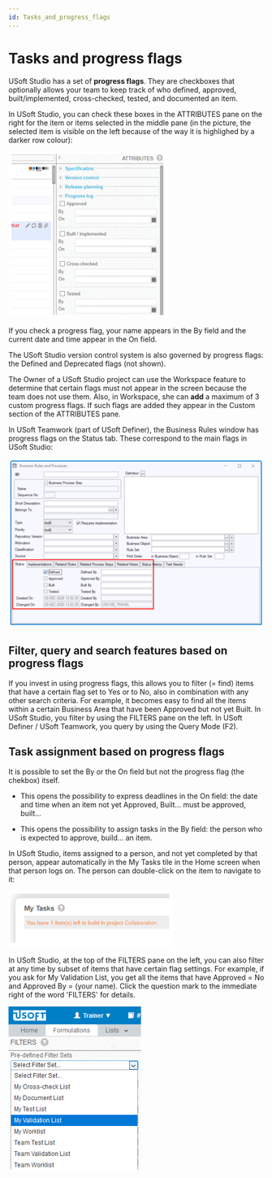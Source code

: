 ```yaml
---
id: Tasks_and_progress_flags
---
```


# Tasks and progress flags

USoft Studio has a set of **progress flags**. They are checkboxes that optionally allows your team to keep track of who defined, approved, built/implemented, cross-checked, tested, and documented an item.

In USoft Studio, you can check these boxes in the ATTRIBUTES pane on the right for the item or items selected in the middle pane (in the picture, the selected item is visible on the left because of the way it is highlighed by a darker row colour):

![](./assets/625ab9bf-838c-4847-ae32-63403bb5a794.png)

If you check a progress flag, your name appears in the By field and the current date and time appear in the On field.

The USoft Studio version control system is also governed by progress flags: the Defined and Deprecated flags (not shown).

The Owner of a USoft Studio project can use the Workspace feature to determine that certain flags must not appear in the screen because the team does not use them. Also, in Workspace, she can **add** a maximum of 3 custom progress flags. If such flags are added they appear in the Custom section of the ATTRIBUTES pane.

In USoft Teamwork (part of USoft Definer), the Business Rules window has progress flags on the Status tab. These correspond to the main flags in USoft Studio:

![](./assets/dad1f51f-f65d-4f5b-b551-7272d490ab14.png)

## Filter, query and search features based on progress flags

If you invest in using progress flags, this allows you to filter (= find) items that have a certain flag set to Yes or to No, also in combination with any other search criteria. For example, it becomes easy to find all the items within a certain Business Area that have been Approved but not yet Built. In USoft Studio, you filter by using the FILTERS pane on the left. In USoft Definer / USoft Teamwork, you query by using the Query Mode (F2).

## Task assignment based on progress flags

It is possible to set the By or the On field but not the progress flag (the chekbox) itself.

- This opens the possibility to express deadlines in the On field: the date and time when an item not yet Approved, Built... must be approved, built...

- This opens the possibility to assign tasks in the By field: the person who is expected to approve, build... an item.

In USoft Studio, items assigned to a person, and not yet completed by that person, appear automatically in the My Tasks tile in the Home screen when that person logs on. The person can double-click on the item to navigate to it:

![](./assets/636105d7-7ea7-4fe0-8aad-c4d11c0dd471.png)

In USoft Studio, at the top of the FILTERS pane on the left, you can also filter at any time by subset of items that have certain flag settings. For example, if you ask for My Validation List, you get all the items that have Approved = No and Approved By = (your name). Click the question mark to the immediate right of the word 'FILTERS' for details.

![](./assets/2c2dd809-e869-4a6d-a290-0fabea82c21e.png)

 

 



 

 

 